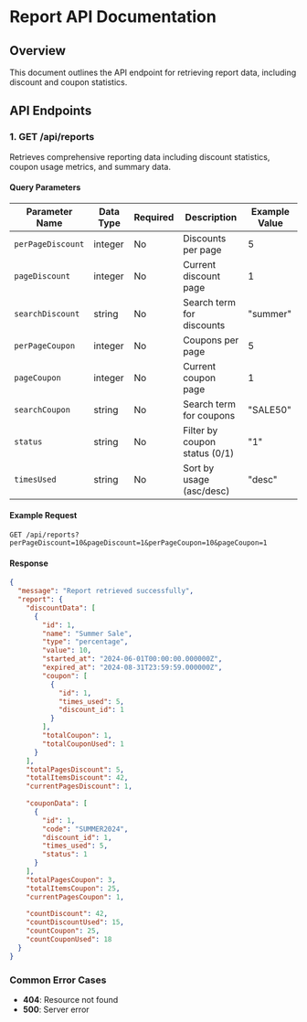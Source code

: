# Report API Documentation

## Overview

This document outlines the API endpoint for retrieving report data, including discount and coupon statistics.

## API Endpoints

### 1. GET /api/reports

Retrieves comprehensive reporting data including discount statistics, coupon usage metrics, and summary data.

#### Query Parameters

| Parameter Name     | Data Type | Required | Description                      | Example Value |
|-------------------|-----------|----------|----------------------------------|---------------|
| `perPageDiscount` | integer   | No       | Discounts per page               | 5             |
| `pageDiscount`    | integer   | No       | Current discount page            | 1             |
| `searchDiscount`  | string    | No       | Search term for discounts        | "summer"      |
| `perPageCoupon`   | integer   | No       | Coupons per page                 | 5             |
| `pageCoupon`      | integer   | No       | Current coupon page              | 1             |
| `searchCoupon`    | string    | No       | Search term for coupons          | "SALE50"      |
| `status`          | string    | No       | Filter by coupon status (0/1)    | "1"           |
| `timesUsed`       | string    | No       | Sort by usage (asc/desc)         | "desc"        |

#### Example Request
```
GET /api/reports?perPageDiscount=10&pageDiscount=1&perPageCoupon=10&pageCoupon=1
```

#### Response
```json
{
  "message": "Report retrieved successfully",
  "report": {
    "discountData": [
      {
        "id": 1,
        "name": "Summer Sale",
        "type": "percentage",
        "value": 10,
        "started_at": "2024-06-01T00:00:00.000000Z",
        "expired_at": "2024-08-31T23:59:59.000000Z",
        "coupon": [
          {
            "id": 1,
            "times_used": 5,
            "discount_id": 1
          }
        ],
        "totalCoupon": 1,
        "totalCouponUsed": 1
      }
    ],
    "totalPagesDiscount": 5,
    "totalItemsDiscount": 42,
    "currentPagesDiscount": 1,
    
    "couponData": [
      {
        "id": 1,
        "code": "SUMMER2024",
        "discount_id": 1,
        "times_used": 5,
        "status": 1
      }
    ],
    "totalPagesCoupon": 3,
    "totalItemsCoupon": 25,
    "currentPagesCoupon": 1,
    
    "countDiscount": 42,
    "countDiscountUsed": 15,
    "countCoupon": 25,
    "countCouponUsed": 18
  }
}
```

### Common Error Cases

- **404**: Resource not found
- **500**: Server error

